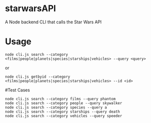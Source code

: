 # starwarsAPI
A Node backend CLI that calls the Star Wars API 


# Usage
```
node cli.js search --category <films|people|planets|species|starships|vehicles> --query <query>
```

or 

```
node cli.js getbyid --category <films|people|planets|species|starships|vehicles> --id <id>
```


#Test Cases
```
node cli.js search --category films --query phantom
node cli.js search --category people --query skywalker
node cli.js search --category species --query a
node cli.js search --category starships --query death
node cli.js search --category vehicles --query speeder



```